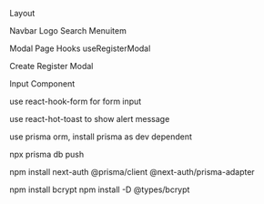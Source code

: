Layout

Navbar
Logo
Search
Menuitem

Modal Page
Hooks
useRegisterModal

Create Register Modal

Input Component

use react-hook-form for form input

use react-hot-toast to show alert message

use prisma orm, install prisma as dev dependent

npx prisma db push

npm install next-auth @prisma/client @next-auth/prisma-adapter

npm install bcrypt
npm install -D @types/bcrypt

